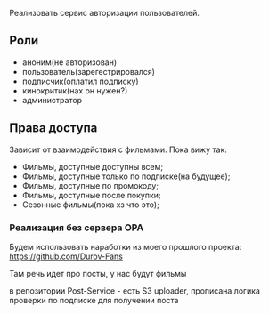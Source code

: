Реализовать сервис авторизации пользователей.

## Роли
- аноним(не авторизован)
- пользователь(зарегестрировался)
- подписчик(оплатил подписку)
- кинокритик(нах он нужен?)
- администратор
## Права доступа
Зависит от взаимодействия с фильмами. Пока вижу так:
- Фильмы, доступные доступны всем;
- Фильмы, доступные только по подписке(на будущее);
- Фильмы, доступные по промокоду;
- Фильмы, доступные после покупки;
- Сезонные фильмы(пока хз что это);


### Реализация без сервера OPA

Будем использовать наработки из моего прошлого проекта: 
https://github.com/Durov-Fans

Там речь идет про посты, у нас будут фильмы

в репозитории Post-Service - есть S3 uploader, прописана логика проверки по подписке для получении поста


